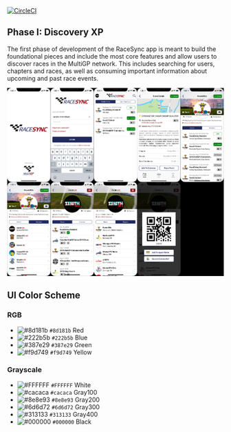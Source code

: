 
[![CircleCI](https://circleci.com/gh/MultiGP/racesync-ios.svg?style=svg)](https://circleci.com/gh/MultiGP/racesync-ios)


## Phase I: Discovery XP
The first phase of development of the RaceSync app is meant to build the foundational pieces and include the most core features and allow users to discover races in the MultiGP network. This includes searching for users, chapters and races, as well as consuming important information about upcoming and past race events.

![iOS-UI-Phase1](Documentation/UI/iOS-UI-Phase1.png)

## UI Color Scheme

### RGB
- ![#8d181b](https://placehold.it/15/8d181b/000000?text=+) `#8d181b` Red
- ![#222b5b](https://placehold.it/15/222b5b/000000?text=+) `#222b5b` Blue
- ![#387e29](https://placehold.it/15/387e29/000000?text=+) `#387e29` Green
- ![#f9d749](https://placehold.it/15/f9d749/000000?text=+) `#f9d749` Yellow

### Grayscale
- ![#FFFFFF](https://placehold.it/15/FFFFFF/000000?text=+) `#FFFFFF` White
- ![#cacaca](https://placehold.it/15/cacaca/000000?text=+) `#cacaca` Gray100
- ![#8e8e93](https://placehold.it/15/8e8e93/000000?text=+) `#8e8e93` Gray200
- ![#6d6d72](https://placehold.it/15/6d6d72/000000?text=+) `#6d6d72` Gray300
- ![#313133](https://placehold.it/15/313133/000000?text=+) `#313133` Gray400
- ![#000000](https://placehold.it/15/000000/000000?text=+) `#000000` Black
